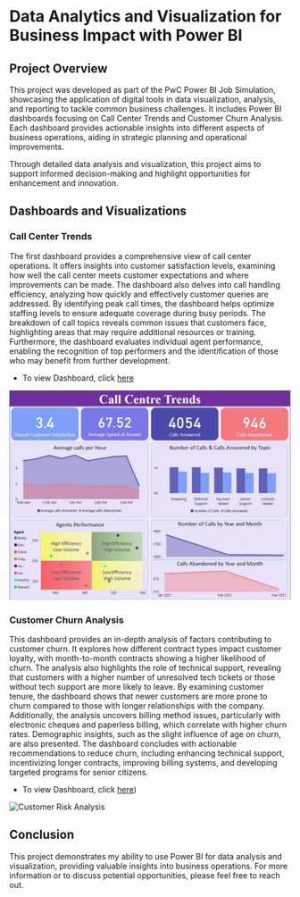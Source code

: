 # Data Analytics and Visualization for Business Impact with Power BI


## Project Overview

This project was developed as part of the PwC Power BI Job Simulation, showcasing the application of digital tools in data visualization, analysis, and reporting to tackle common business challenges. It includes Power BI dashboards focusing on Call Center Trends and Customer Churn Analysis. Each dashboard provides actionable insights into different aspects of business operations, aiding in strategic planning and operational improvements.

Through detailed data analysis and visualization, this project aims to support informed decision-making and highlight opportunities for enhancement and innovation.



## Dashboards and Visualizations

### Call Center Trends
The first dashboard provides a comprehensive view of call center operations. It offers insights into customer satisfaction levels, examining how well the call center meets customer expectations and where improvements can be made. The dashboard also delves into call handling efficiency, analyzing how quickly and effectively customer queries are addressed. By identifying peak call times, the dashboard helps optimize staffing levels to ensure adequate coverage during busy periods. The breakdown of call topics reveals common issues that customers face, highlighting areas that may require additional resources or training. Furthermore, the dashboard evaluates individual agent performance, enabling the recognition of top performers and the identification of those who may benefit from further development.
- To view Dashboard, click [here](https://app.powerbi.com/view?r=eyJrIjoiMTEwNGUxZjEtNjI2OC00ZmE0LTg0MjktMjY2YmM3MDg0MDMwIiwidCI6IjI1Y2UwMjYxLWJiZDYtNDljZC1hMWUyLTU0MjYwODg2ZDE1OSJ9)

![Call Center Trends](https://github.com/Balaji-0-5/Call-Centre-Trend-Analysis-Using-Power-BI/blob/main/Data/call-centre%20trends.jpg)

### Customer Churn Analysis
This dashboard provides an in-depth analysis of factors contributing to customer churn. It explores how different contract types impact customer loyalty, with month-to-month contracts showing a higher likelihood of churn. The analysis also highlights the role of technical support, revealing that customers with a higher number of unresolved tech tickets or those without tech support are more likely to leave. By examining customer tenure, the dashboard shows that newer customers are more prone to churn compared to those with longer relationships with the company. Additionally, the analysis uncovers billing method issues, particularly with electronic cheques and paperless billing, which correlate with higher churn rates. Demographic insights, such as the slight influence of age on churn, are also presented. The dashboard concludes with actionable recommendations to reduce churn, including enhancing technical support, incentivizing longer contracts, improving billing systems, and developing targeted programs for senior citizens.
- To view Dashboard, click [here](https://app.powerbi.com/view?r=eyJrIjoiYTUyOTEyZDYtZDI3Mi00M2RkLWE1N2UtMmVjYWY3MTM2MDM4IiwidCI6IjI1Y2UwMjYxLWJiZDYtNDljZC1hMWUyLTU0MjYwODg2ZDE1OSJ9))

![Customer Risk Analysis](https://github.com/Balaji-0-5/Data-Analytics-and-Visualization-for-Business-Impact-with-Power-BI/blob/main/Data/customer-risk%20analysis.jpg)



## Conclusion

This project demonstrates my ability to use Power BI for data analysis and visualization, providing valuable insights into business operations. For more information or to discuss potential opportunities, please feel free to reach out.


